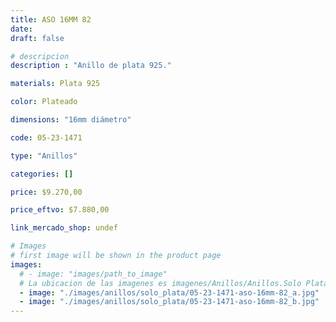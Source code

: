 ```yaml
---
title: ASO 16MM 82
date: 
draft: false

# descripcion
description : "Anillo de plata 925."

materials: Plata 925

color: Plateado

dimensions: "16mm diámetro"

code: 05-23-1471

type: "Anillos"

categories: []

price: $9.270,00

price_eftvo: $7.880,00

link_mercado_shop: undef

# Images
# first image will be shown in the product page
images:
  # - image: "images/path_to_image"
  # La ubicacion de las imagenes es imagenes/Anillos/Anillos.Solo Plata/05-23-1471-aso-16mm-82
  - image: "./images/anillos/solo_plata/05-23-1471-aso-16mm-82_a.jpg"
  - image: "./images/anillos/solo_plata/05-23-1471-aso-16mm-82_b.jpg"
---
```

